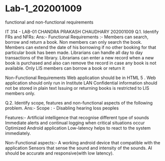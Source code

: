 # Lab-1_202001009
functional and non-functional requirements

IT 314 - LAB-01
CHANDRA PRAKASH CHAUDHARY
202001009
Q.1. Identify FRs and NFRs:
Ans:- 
Functional Requirements :-
Members can search, borrow and return a book.
Non members can only search the book.
Members can extend the date of his borrowing if no other booking for that particular book has been made.
Librarians can handle all day to day transactions of the library.
Librarians can enter a new record when a new book is purchased and also can remove the record in case any book is not available.
Only LIS members can borrow a book or return it 

Non-Functional Requirements
Web application should be in HTML 5 .
Web application should only run in Institute LAN
Confidential information should not be stored in plain text
Issuing or returning books is restricted to LIS members only.

Q.2. Identify scope, features and non-functional aspects of the following problem.
Ans:- 
Scope : - 
Disabling hearing loss peoples

Features:-
Artificial intelligence that recognise different type of sounds
Immediate alerts and continual logging when critical situations occur
Optimized Android application 
Low-latency helps to react to the system immediately.

Non-Functional aspects:-
A working android device that compatible with the application 
Sensors that sense the sound and intensity of the sounds.
AI should be accurate and responsive(with low latency).
